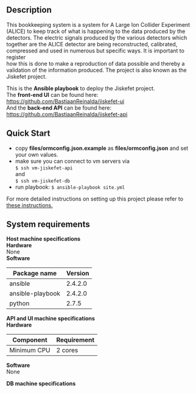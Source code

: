 ## Description
This bookkeeping system is a system for A Large Ion Collider Experiment
(ALICE) to keep track of what is happening to the data produced by the detectors. The electric signals produced by the various detectors which
together are the ALICE detector are being reconstructed, calibrated, compressed and used in numerous but specific ways. It is important to register  
how this is done to make a reproduction of data possible and thereby a validation of the information produced. The project is also known as the
Jiskefet project.  

This is the **Ansible playbook** to deploy the Jiskefet project.   
The **front-end UI** can be found here: https://github.com/BastiaanReinalda/jiskefet-ui  
And the **back-end API** can be found here: https://github.com/BastiaanReinalda/jiskefet-api  

## Quick Start

- copy **files/ormconfig.json.example** as **files/ormconfig.json** and set your own values.
- make sure you can connect to vm servers via  
`$ ssh vm-jiskefet-api`  
and  
`$ ssh vm-jiskefet-db`
- run playbook: `$ ansible-playbook site.yml`

For more detailed instructions on setting up this project please refer to [these instructions.](https://github.com/misharigot/sfs-ansible/blob/develop/Instruction.md) 

## System requirements
**Host machine specifications**  
**Hardware**  
None  
**Software**  

Package name | Version 
--- | --- 
ansible | 2.4.2.0  
ansible-playbook | 2.4.2.0  
python | 2.7.5   

**API and UI machine specifications**  
**Hardware**  

Component | Requirement 
--- | --- 
Minimum CPU | 2 cores   

**Software**  
None

**DB machine specifications**
